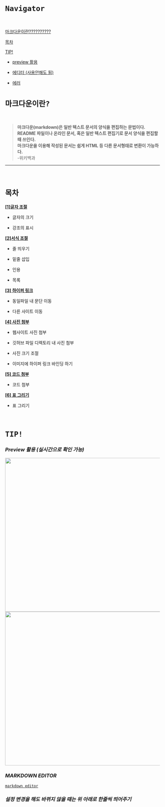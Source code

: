 

# `Navigator`



<br/>

[마크다운이란??????????](#마크다운이란)
 
[목차](#목차) 

[TIP!](#tip) 
  
  * [preview 활용](#preview)
  
  * [에디터 (사용안해도 됨)](#markdown-editor)
  
  * [에러](#error)

# `마크다운이란?`
<br/>

> __마크다운(markdown)은 일반 텍스트 문서의 양식을 편집하는 문법이다. <br/>
README 파일이나 온라인 문서, 혹은 일반 텍스트 편집기로 문서 양식을 편집할 때 쓰인다. <br/>
마크다운을 이용해 작성된 문서는 쉽게 HTML 등 다른 문서형태로 변환이 가능하다. <br/>__
-위키백과
<hr/><br/>

# `목차`

<a name="size"></a> [__[1]글자 조절__](./tut/1_font.md) <br/> 

* 글자의 크기

* 강조의 표시

<a name="layout"></a> [__[2]서식 조절__](./tut/2_layout.md) <br/>

* 줄 띄우기

* 밑줄 삽입

* 인용

* 목록

<a name="hyper"></a> [__[3] 하이퍼 링크__](./tut/3_hyper.md) <br/>

* 동일파일 내 문단 이동

* 다른 사이트 이동

<a name="image"></a> [__[4] 사진 첨부__](./tut/4_image.md) <br/>

* 웹사이트 사진 첨부

* 깃허브 파일 디렉토리 내 사진 첨부

* 사진 크기 조절

* 이미지에 하이퍼 링크 바인딩 하기

<a name="code"></a> [__[5] 코드 첨부__](./tut/5_code.md) <br/>

* 코드 첨부

<a name="table"></a> [__[6] 표 그리기__](./tut/6_diagram.md)

* 표 그리기

<br/>

# `TIP!`


<a name="preview"></a> 
### _Preview 활용 (실시간으로 확인 가능)_

<img src="https://github.com/bw-99/reactCssStudy/blob/markdown/img/preview1.png" width="800px" height="500px">
<img src="https://github.com/bw-99/reactCssStudy/blob/markdown/img/preview2.png" width="800px" height="500px">

<a name="editor"></a> 
### _MARKDOWN EDITOR_

[`markdown editor`](https://stackedit.io/ "링크 클릭 시 에디터 사이트 사용 가능")

<a name="error"></a> 
### _설정 변경을 해도 바뀌지 않을 때는 위 아래로 한줄씩 띄어주기_
